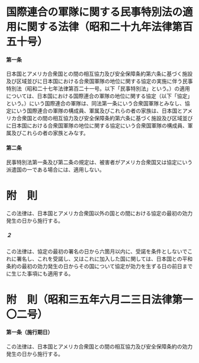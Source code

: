 # 国際連合の軍隊に関する民事特別法の適用に関する法律（昭和二十九年法律第百五十号）
#### 第一条
日本国とアメリカ合衆国との間の相互協力及び安全保障条約第六条に基づく施設及び区域並びに日本国における合衆国軍隊の地位に関する協定の実施に伴う民事特別法（昭和二十七年法律第百二十一号。以下「民事特別法」という。）の適用については、日本国における国際連合の軍隊の地位に関する協定（以下「協定」という。）にいう国際連合の軍隊は、同法第一条にいう合衆国軍隊とみなし、協定にいう国際連合の軍隊の構成員、軍属及びこれらの者の家族は、日本国とアメリカ合衆国との間の相互協力及び安全保障条約第六条に基づく施設及び区域並びに日本国における合衆国軍隊の地位に関する協定にいう合衆国軍隊の構成員、軍属及びこれらの者の家族とみなす。
#### 第二条
民事特別法第一条及び第二条の規定は、被害者がアメリカ合衆国又は協定にいう派遣国の一である場合には、適用しない。
# 附　則
この法律は、日本国とアメリカ合衆国以外の国との間における協定の最初の効力発生の日から施行する。
##### ２
この法律は、協定の最初の署名の日から六箇月以内に、受諾を条件としないでこれに署名し、これを受諾し、又はこれに加入した国に関しては、日本国との平和条約の最初の効力発生の日からその国について協定が効力を生ずる日の前日までに生じた事項にも適用する。
# 附　則（昭和三五年六月二三日法律第一〇二号）
#### 第一条（施行期日）
この法律は、日本国とアメリカ合衆国との間の相互協力及び安全保障条約の効力発生の日から施行する。

